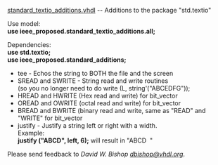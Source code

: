 [standard\_textio\_additions.vhdl](standard_textio_additions_c.vhdl) --
Additions to the package "std.textio"

Use model:  
**use ieee\_proposed.standard\_textio\_additions.all;**

Dependencies:  
**use std.textio;  
use ieee\_proposed.standard\_additions;**

  - tee - Echos the string to BOTH the file and the screen
  - SREAD and SWRITE - String read and write routines  
    (so you no longer need to do write (L, string'("ABCEDFG"));
  - HREAD and HWRITE (Hex read and write) for bit\_vector
  - OREAD and OWRITE (octal read and write) for bit\_vector
  - BREAD and BWRITE (binary read and write, same as "READ" and "WRITE"
    for bit\_vector
  - justify - Justify a string left or right with a width.  
    Example:  
    **justify ("ABCD", left, 6);** will result in "ABCD  "

Please send feedback to *David W. Bishop <dbishop@vhdl.org>*.
